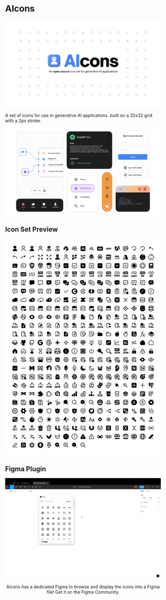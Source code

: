 <h1> AIcons </h1>
<div align="center">
<picture>
    <source media="(prefers-color-scheme: dark)" srcset="https://raw.githubusercontent.com/abhishekshankr/AIcons/main/assets/Cover-Dark.png">
    <source media="(prefers-color-scheme: light)" srcset="https://raw.githubusercontent.com/abhishekshankr/AIcons/main/assets/Cover-Light.png">
    <img src="https://raw.githubusercontent.com/abhishekshankr/AIcons/main/assets/Cover-Light.png" alt="Image showcasing AIcons, a icon set for generative AI">
</picture>
</div>

A set of icons for use in generative AI applications. built on a 32x32 grid with a 2px stroke.

<picture>
    <source media="(prefers-color-scheme: dark)" srcset="https://raw.githubusercontent.com/abhishekshankr/AIcons/main/assets/usage-dark.png">
    <source media="(prefers-color-scheme: light)" srcset="https://raw.githubusercontent.com/abhishekshankr/AIcons/main/assets/usage-light.png">
    <img src="https://raw.githubusercontent.com/abhishekshankr/AIcons/main/assets/usage-light.png" alt="Image showcase a variety of interface elements demonstrating how AIcons is used.">
</picture>
</div>

<h2> Icon Set Preview </h2>
<div align="center">
<picture>
    <source media="(prefers-color-scheme: dark)" srcset="https://raw.githubusercontent.com/abhishekshankr/AIcons/main/assets/Icons-Dark.png">
    <source media="(prefers-color-scheme: light)" srcset="https://raw.githubusercontent.com/abhishekshankr/AIcons/main/assets/Icons-Light.png">
    <img src="https://raw.githubusercontent.com/abhishekshankr/AIcons/main/assets/Icons-Light.png" alt="Preview of AIcons">
</picture>
</div>

<h2>Figma Plugin</h2>
<div align="center">
    <img src="https://raw.githubusercontent.com/abhishekshankr/AIcons/main/assets/figma-plugin.gif" alt="GIF showcasing the working of a figma plugin for AIcons">
    <p>Aicons has a dedicated Figma to browse and display the icons into a Figma file! Get it on the Figma Community. </p>
</div>
